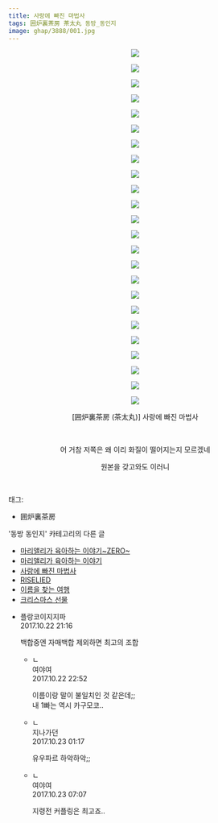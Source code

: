 ```yaml
---
title: 사랑에 빠진 마법사
tags: 囲炉裏茶房 茶太丸 동방_동인지
image: ghap/3888/001.jpg
---
```

<div class="article">
<p style="text-align: center; clear: none; float: none;"><img src="{{ site.nasurl }}/ghap/3888/001.jpg"/></p>
<p style="text-align: center; clear: none; float: none;"><img src="{{ site.nasurl }}/ghap/3888/002.jpg"/></p>
<p style="text-align: center; clear: none; float: none;"><img src="{{ site.nasurl }}/ghap/3888/003.jpg"/></p>
<p style="text-align: center; clear: none; float: none;"><img src="{{ site.nasurl }}/ghap/3888/004.jpg"/></p>
<p style="text-align: center; clear: none; float: none;"><img src="{{ site.nasurl }}/ghap/3888/005.jpg"/></p>
<p style="text-align: center; clear: none; float: none;"><img src="{{ site.nasurl }}/ghap/3888/006.jpg"/></p>
<p style="text-align: center; clear: none; float: none;"><img src="{{ site.nasurl }}/ghap/3888/007.jpg"/></p>
<p style="text-align: center; clear: none; float: none;"><img src="{{ site.nasurl }}/ghap/3888/008.jpg"/></p>
<p style="text-align: center; clear: none; float: none;"><img src="{{ site.nasurl }}/ghap/3888/009.jpg"/></p>
<p style="text-align: center; clear: none; float: none;"><img src="{{ site.nasurl }}/ghap/3888/010.jpg"/></p>
<p style="text-align: center; clear: none; float: none;"><img src="{{ site.nasurl }}/ghap/3888/011.jpg"/></p>
<p style="text-align: center; clear: none; float: none;"><img src="{{ site.nasurl }}/ghap/3888/012.jpg"/></p>
<p style="text-align: center; clear: none; float: none;"><img src="{{ site.nasurl }}/ghap/3888/013.jpg"/></p>
<p style="text-align: center; clear: none; float: none;"><img src="{{ site.nasurl }}/ghap/3888/014.jpg"/></p>
<p style="text-align: center; clear: none; float: none;"><img src="{{ site.nasurl }}/ghap/3888/015.jpg"/></p>
<p style="text-align: center; clear: none; float: none;"><img src="{{ site.nasurl }}/ghap/3888/016.jpg"/></p>
<p style="text-align: center; clear: none; float: none;"><img src="{{ site.nasurl }}/ghap/3888/017.jpg"/></p>
<p style="text-align: center; clear: none; float: none;"><img src="{{ site.nasurl }}/ghap/3888/018.jpg"/></p>
<p style="text-align: center; clear: none; float: none;"><img src="{{ site.nasurl }}/ghap/3888/019.jpg"/></p>
<p style="text-align: center; clear: none; float: none;"><img src="{{ site.nasurl }}/ghap/3888/020.jpg"/></p>
<p style="text-align: center; clear: none; float: none;"><img src="{{ site.nasurl }}/ghap/3888/021.jpg"/></p>
<p style="text-align: center; clear: none; float: none;"><img src="{{ site.nasurl }}/ghap/3888/022.jpg"/></p>
<p style="text-align: center; clear: none; float: none;"><img src="{{ site.nasurl }}/ghap/3888/023.jpg"/></p>
<p style="text-align: center; clear: none; float: none;"><img src="{{ site.nasurl }}/ghap/3888/024.jpg"/></p>
<p style="text-align: center; clear: none; float: none;">[囲炉裏茶房 (茶太丸)] 사랑에 빠진 마법사</p>
<p style="text-align: center; clear: none; float: none;"><br/></p>
<p style="text-align: center; clear: none; float: none;">어 거참 저쪽은 왜 이리 화질이 떨어지는지 모르겠네</p>
<p style="text-align: center; clear: none; float: none;">원본을 갖고와도 이러니</p>
<p><br/></p>
</div><div class="tagTrail">
<p>태그: </p>
<ul>
<li>囲炉裏茶房</li>
</ul>
</div><div class="another">
<p>'동방 동인지' 카테고리의 다른 글</p>
<ul>
<li><a href="/2017-10-22-ghap_3890">마리앨리가 육아하는 이야기~ZERO~</a></li>
<li><a href="/2017-10-22-ghap_3889">마리앨리가 육아하는 이야기</a></li>
<li><a href="/2017-10-22-ghap_3888">사랑에 빠진 마법사</a></li>
<li><a href="/2017-10-22-ghap_3887">RISELIED</a></li>
<li><a href="/2017-10-22-ghap_3886">이름을 찾는 여행</a></li>
<li><a href="/2017-10-22-ghap_3885">크리스마스 선물</a></li>
</ul>
</div><div class="cb_module cb_fluid">
<div class="cb_wrt cb_profile">
<div class="comment">
<ul>
<li class="cb_thumb_off" id="comment15111993">
<div class="cb_comment_area">
<div class="cb_info_area">
<div class="cb_section">
<span class="cb_nick_name">플랑코이지지파</span>
</div>
<div class="cb_section">
<span class="cb_date">2017.10.22 21:16 </span>
</div>
</div>
<div class="cb_dsc_comment">
<p class="cb_dsc">
											백합중엔 자매백합 제외하면 최고의 조합
										</p>
</div>
<ul>
<li class="cb_thumb_off" id="comment15112084">
<span class="cb_bu_subnode">ㄴ</span>
<div class="cb_comment_area">
<div class="cb_info_area">
<div class="cb_section">
<span class="cb_nick_name">여야여</span>
</div>
<div class="cb_section">
<span class="cb_date">2017.10.22 22:52 </span>
</div>
</div>
<div class="cb_dsc_comment">
<p class="cb_dsc">
																이름이랑 말이 불일치인 것 같은데;;<br/>
내 1빠는 역시 카구모코..
															</p>
</div>
</div>
</li>
<li class="cb_thumb_off" id="comment15112155">
<span class="cb_bu_subnode">ㄴ</span>
<div class="cb_comment_area">
<div class="cb_info_area">
<div class="cb_section">
<span class="cb_nick_name">지나가던</span>
</div>
<div class="cb_section">
<span class="cb_date">2017.10.23 01:17 </span>
</div>
</div>
<div class="cb_dsc_comment">
<p class="cb_dsc">
																유우파르 하악하악;;
															</p>
</div>
</div>
</li>
<li class="cb_thumb_off" id="comment15112262">
<span class="cb_bu_subnode">ㄴ</span>
<div class="cb_comment_area">
<div class="cb_info_area">
<div class="cb_section">
<span class="cb_nick_name">여야여</span>
</div>
<div class="cb_section">
<span class="cb_date">2017.10.23 07:07 </span>
</div>
</div>
<div class="cb_dsc_comment">
<p class="cb_dsc">
																지령전 커플링은 최고죠..
															</p>
</div>
</div>
</li>
</ul>
</div></li>
</ul>
</div>
</div><!-- commentList close -->
</div>